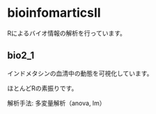 # bioinfomarticsII
Rによるバイオ情報の解析を行っています。

## bio2_1
インドメタシンの血清中の動態を可視化しています。

ほとんどRの素振りです。

解析手法: 多変量解析（anova, lm）
